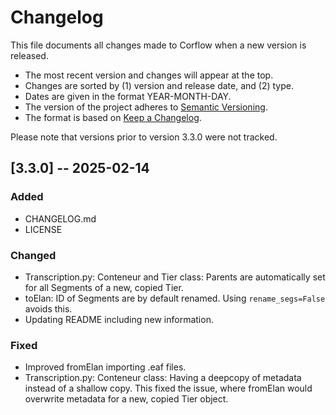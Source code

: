 # Changelog

This file documents all changes made to Corflow when a new version is released.

* The most recent version and changes will appear at the top.
* Changes are sorted by (1) version and release date, and (2) type.
* Dates are given in the format YEAR-MONTH-DAY.
* The version of the project adheres to [Semantic Versioning](https://semver.org/spec/v2.0.0.html).
* The format is based on [Keep a Changelog](https://keepachangelog.com/en/1.1.0/).

Please note that versions prior to version 3.3.0 were not tracked.

## [3.3.0] -- 2025-02-14

### Added

* CHANGELOG.md
* LICENSE

### Changed

* Transcription.py: Conteneur and Tier class: Parents are
automatically set for all Segments of a new, copied Tier.
* toElan: ID of Segments are by default renamed. Using
`rename_segs=False` avoids this.
* Updating README including new information.

### Fixed

* Improved fromElan importing .eaf files.
* Transcription.py: Conteneur class: Having a deepcopy of metadata
instead of a shallow copy. This fixed the issue, where fromElan
would overwrite metadata for a new, copied Tier object.